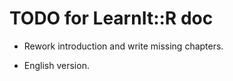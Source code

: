 # TODO for LearnIt::R doc

-   Rework introduction and write missing chapters.

-   English version.
